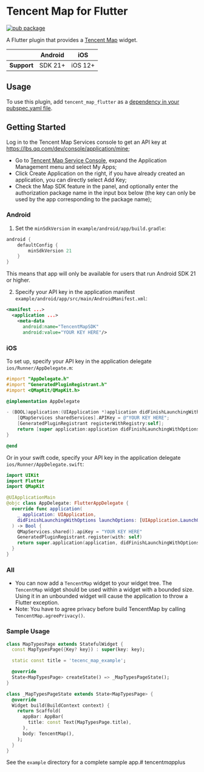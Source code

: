 # Tencent Map for Flutter

<?code-excerpt path-base="example/lib"?>

[![pub package](https://img.shields.io/pub/v/tencent_map_flutter.svg)](https://pub.dev/packages/tencent_map_flutter)

A Flutter plugin that provides a [Tencent Map](https://lbs.qq.com/map/) widget.

|             | Android | iOS     |
|-------------|---------|---------|
| **Support** | SDK 21+ | iOS 12+ |

## Usage

To use this plugin, add `tencent_map_flutter` as a [dependency in your pubspec.yaml file](https://flutter.dev/docs/development/platform-integration/platform-channels).

## Getting Started

Log in to the Tencent Map Services console to get an API key at <https://lbs.qq.com/dev/console/application/mine>;
* Go to [Tencent Map Service Console](https://lbs.qq.com/dev/console/home), expand the Application Management menu and select My Apps;
* Click Create Application on the right, if you have already created an application, you can directly select Add Key;
* Check the Map SDK feature in the panel, and optionally enter the authorization package name in the input box below (the key can only be used by the app corresponding to the package name);

### Android

1. Set the `minSdkVersion` in `example/android/app/build.gradle`:

```groovy
android {
    defaultConfig {
        minSdkVersion 21
    }
}
```

This means that app will only be available for users that run Android SDK 21 or higher.

2. Specify your API key in the application manifest `example/android/app/src/main/AndroidManifest.xml`:

```xml
<manifest ...>
  <application ...>
    <meta-data
      android:name="TencentMapSDK"
      android:value="YOUR KEY HERE"/>
```

### iOS

To set up, specify your API key in the application delegate `ios/Runner/AppDelegate.m`:

```objectivec
#import "AppDelegate.h"
#import "GeneratedPluginRegistrant.h"
#import <QMapKit/QMapKit.h>

@implementation AppDelegate

- (BOOL)application:(UIApplication *)application didFinishLaunchingWithOptions:(NSDictionary *)launchOptions {
    [QMapServices sharedServices].APIKey = @"YOUR KEY HERE";
    [GeneratedPluginRegistrant registerWithRegistry:self];
    return [super application:application didFinishLaunchingWithOptions:launchOptions];
}

@end
```

Or in your swift code, specify your API key in the application delegate `ios/Runner/AppDelegate.swift`:

```swift
import UIKit
import Flutter
import QMapKit

@UIApplicationMain
@objc class AppDelegate: FlutterAppDelegate {
  override func application(
    _ application: UIApplication,
    didFinishLaunchingWithOptions launchOptions: [UIApplication.LaunchOptionsKey: Any]?
  ) -> Bool {
    QMapServices.shared().apiKey = "YOUR KEY HERE"
    GeneratedPluginRegistrant.register(with: self)
    return super.application(application, didFinishLaunchingWithOptions: launchOptions)
  }
}
```

### All

* You can now add a `TencentMap` widget to your widget tree. The `TencentMap` widget should be used within a widget with a bounded size. Using it in an unbounded widget will cause the application to throw a Flutter exception.
* Note: You have to agree privacy before build TencentMap by calling ```TencentMap.agreePrivacy()```.



### Sample Usage

<?code-excerpt "readme_sample.dart (MapSample)"?>
```dart
class MapTypesPage extends StatefulWidget {
  const MapTypesPage({Key? key}) : super(key: key);

  static const title = 'tecenc_map_example';

  @override
  State<MapTypesPage> createState() => _MapTypesPageState();
}

class _MapTypesPageState extends State<MapTypesPage> {
  @override
  Widget build(BuildContext context) {
    return Scaffold(
      appBar: AppBar(
        title: const Text(MapTypesPage.title),
      ),
      body: TencentMap(),
    );
  }
}
```

See the `example` directory for a complete sample app.#   t e n c e n t _ m a p _ p l u s  
 